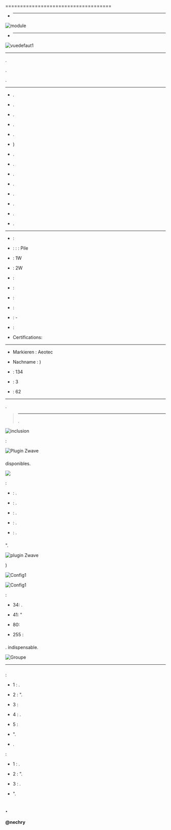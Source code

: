  
====================================



-   ****



![module](images/aeotec.garagedoorcontroller/module.jpg)



-   ****



![vuedefaut1](images/aeotec.garagedoorcontroller/vuedefaut1.jpg)



 
------





. 

. 


.



 
---------



-   .

-   
    .

-   .

-   .

-   .

-   )

-   .

-   .

-   .

-   .

-   .

-   
    .

-   .

-   .



 
---------------------------



-    : 

-    :  :  : Pile
    

-    : 1W

-    : 2W

-    : 

-    : 

-    : 

-    : 

-    : -

-    : 

-   Certifications: 



 
-----------------



-   Markieren : Aeotec

-   Nachname : )

-    : 134

-    : 3

-    : 62



 
-------------





[](https://doc.jeedom.com/de_DE/plugins/automation%20protocol/openzwave/).



> ****
>
> 
> .



![inclusion](images/aeotec.garagedoorcontroller/inclusion.jpg)



 :



![Plugin Zwave](images/aeotec.garagedoorcontroller/information.jpg)



###  




disponibles.



![](images/aeotec.garagedoorcontroller/commandes.jpg)



 :



-    : .

-    : .

-    : .

-    : .

-    : .



###  





".



![ plugin Zwave](images/plugin/bouton_configuration.jpg)




)



![Config1](images/aeotec.garagedoorcontroller/config1.jpg)

![Config1](images/aeotec.garagedoorcontroller/config2.jpg)



 :



-   34: 
    .

-   41: 
    "

-   80: 

-   255 : 



###  



. 
indispensable.



![Groupe](images/aeotec.garagedoorcontroller/groupe.jpg)



 
------------



###  

:

-   1 : .

-   2 : ".

-   3 : 

-   4 : .

-   5 : 



-   ".

-   .



:

-   1 : .

-   2 : ".

-   3 : .



-   ".



. 
------





**@nechry**
